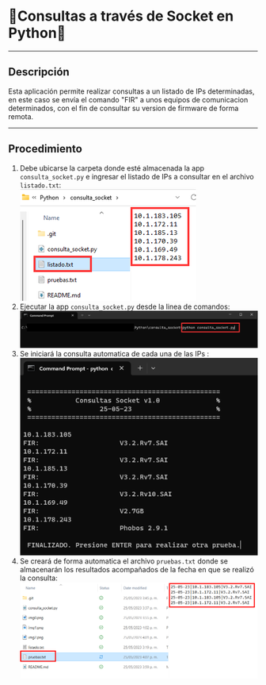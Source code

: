 # 🐍Consultas a través de Socket en Python🐍

***
## Descripción
Esta aplicación permite realizar consultas a un listado de IPs determinadas, en este caso se envía el comando "FIR" a unos equipos de comunicacion determinados, con el fin de consultar su version de firmware de forma remota.

***
## Procedimiento
1. Debe ubicarse la carpeta donde esté almacenada la app `consulta_socket.py` e ingresar el listado de IPs a consultar en el archivo `listado.txt`:  
![Abrir App](./img0.png)
2. Ejecutar la app `consulta_socket.py` desde la linea de comandos:  
![Abrir App](./img1.png)
3. Se iniciará la consulta automatica de cada una de las IPs :  
![Abrir App](./img2.png)
4. Se creará de forma automatica el archivo `pruebas.txt` donde se almacenarán los resultados acompañados de la fecha en que se realizó la consulta:  
![Abrir App](./img3.png)